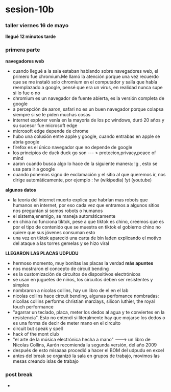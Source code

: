 # sesion-10b
### taller viernes 16 de mayo

**llegué 12 minutos tarde**

### primera parte

**navegadores web**

- cuando llegué a la sala estaban hablando sobre navegadores web, el primero fue chromium.Me llamó la atención porque una vez recuerdo que se me instaló solo chromium en el computador y salía que había reemplazado a google, pensé que era un virus, en realidad nunca supe si lo fue o no
- chromium es un navegador de fuente abierta, es la versión completa de google
- a percepción de aaron, safari no es un buen navegador porque colapsa siempre si se le piden muchas cosas
- internet explorer venía en la mayoría de los pc windows, duró 20 años y su sucesor fue microsoft edge
- microsoft edge depende de chrome
- hubo una colusión entre apple y google, cuando entrabas en apple se abría google
- firefox es el único navegador que no depende de google
- los principios de duck duck go son --- > protecion,privacy,peace of mind
- aaron cuando busca algo lo hace de la siguiente manera: !g , esto se usa para ir a google
- cuando ponemos signo de exclamación y el sitio al que queremos ir, nos dirige automáticamente, por ejemplo : !w (wikipedia) !yt (youtube)

**algunos datos**
- la teoría del internet muerto explica que habrían mas robots que humanos en internet, por eso cada vez que entramos a algunos sitios nos preguntan si somos robots o humanos
- el sistema,enemigo, se maneja automáticamente
- en china no funciona tiktok, pese a que tiktok es chino, creemos que es por el tipo de contenido que se muestra en tiktok el gobierno chino no quiere que sus jóvenes consuman esto
- una vez en tiktok apareció una carta de bin laden explicando el motivo del ataque a las torres gemelas y se hizo viral

**LLEGARON LAS PLACAS UDPUDU**
- hermoso momento, muy bonitas las placas la verdad
**más apuntes**
- nos mostraron el concepto de circuit bending
- es la customización de circuitos de dispositivos electrónicos
- se usan en juguetes de niños, los circuitos deben ser resistentes y simples
- nombraron a nicolas collins, hay un libro de el en el lab
- nicolas collins hace circuit bending, algunas perfomance nombradas: nicollas collins performs christian marclays, silicon luthier, the royal touch performance
- "agarrar un teclado, placa, meter los dedos al agua y te conviertes en la resistencia". Esto no entendí si literalmente hay que mojarse los dedos o es una forma de decir de meter mano en el circuito
- circuit but speak y spell
- hack of the mont club
- "el arte de la música electrónica hecha a mano" ---> un libro de Nicolas Collins, Aarón recomienda la segunda versión, del año 2009
- después de esto misaaaa procedió a hacer el BOM del udpudu en excel
- antes del break se organizó la sala en grupos de trabajo, movimos las mesas creando islas de trabajo

### post break

-

